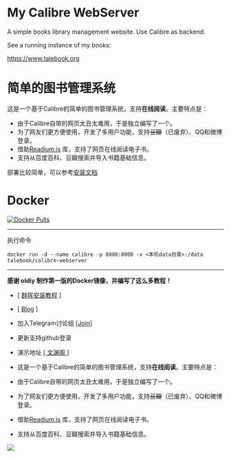 My Calibre WebServer
====================
A simple books library management website. Use Calibre as backend.

See a running instance of my books:

https://www.talebook.org

简单的图书管理系统
===================
这是一个基于Calibre的简单的图书管理系统，支持**在线阅读**。主要特点是：
* 由于Calibre自带的网页太丑太难用，于是独立编写了一个。
* 为了网友们更方便使用，开发了多用户功能，支持~~豆瓣~~（已废弃）、QQ和微博登录。
* 借助[Readium.js](https://github.com/readium/readium-js-viewer) 库，支持了网页在线阅读电子书。
* 支持从百度百科、豆瓣搜索并导入书籍基础信息。

部署比较简单，可以参考[安装文档](document/INSTALL.zh_CN.md)


Docker
===================

[![Docker Pulls](https://img.shields.io/docker/pulls/talebook/calibre-webserver.svg)][dockerhub] 

[dockerhub]: https://hub.docker.com/r/talebook/calibre-webserver

---

执行命令

`docker run -d --name calibre -p 8000:8000 -v <本机data目录>:/data  talebook/calibre-webserver`

---

**感谢 oldiy 制作第一版的Docker镜像，并编写了这么多教程！**

+ [ [群晖安装教程](https://odcn.top/2019/02/26/2734/) ]

+ [ [Blog](https://odcn.top) ]

+ 加入Telegram讨论组 [[Join](https://t.me/joinchat/H3IoGkcnW6BGo51EJ9Kw5g)]

- 更新支持github登录

- 演示地址 [[ 文渊阁 ](https://wenyuange.org)]

- 这是一个基于Calibre的简单的图书管理系统，支持**在线阅读**。主要特点是：
- 由于Calibre自带的网页太丑太难用，于是独立编写了一个。
- 为了网友们更方便使用，开发了多用户功能，支持~~豆瓣~~（已废弃）、QQ和微博登录。
- 借助[Readium.js](https://github.com/readium/readium-js-viewer) 库，支持了网页在线阅读电子书。
- 支持从百度百科、豆瓣搜索并导入书籍基础信息。

![](https://github.com/talebook/calibre-webserver/raw/develop/document/screenshot.png)

